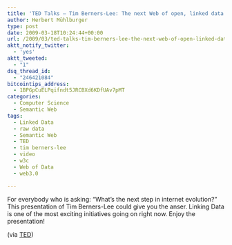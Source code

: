 ```yaml
---
title: 'TED Talks – Tim Berners-Lee: The next Web of open, linked data'
author: Herbert Mühlburger
type: post
date: 2009-03-18T10:24:44+00:00
url: /2009/03/ted-talks-tim-berners-lee-the-next-web-of-open-linked-data/
aktt_notify_twitter:
  - 'yes'
aktt_tweeted:
  - "1"
dsq_thread_id:
  - "246421084"
bitcointips_address:
  - 1BPGpCuELPqifndt5JRCBXd6KDfUAv7pMT
categories:
  - Computer Science
  - Semantic Web
tags:
  - Linked Data
  - raw data
  - Semantic Web
  - TED
  - tim berners-lee
  - video
  - w3c
  - Web of Data
  - web3.0

---
```

For everybody who is asking: &#8220;What&#8217;s the next step in internet evolution?&#8221; This presentation of Tim Berners-Lee could give you the anser. Linking Data is one of the most exciting initiatives going on right now. Enjoy the presentation!



(via <a title="TED Talks" href="http://www.ted.com/talks/view/id/484" target="_blank">TED</a>)